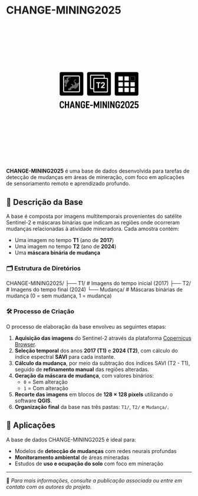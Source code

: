 # CHANGE-MINING2025

<p align="center">
  <img src="imagem/20250719_1447_Logo CHANGE-MINING2025_simple_compose_01k0hwnqxre78sp04cw5pqkehk.png" alt="Logo CHANGE-MINING2025" width="250"/>
</p>


**CHANGE-MINING2025** é uma base de dados desenvolvida para tarefas de detecção de mudanças em áreas de mineração, com foco em aplicações de sensoriamento remoto e aprendizado profundo.

## 📂 Descrição da Base

A base é composta por imagens multitemporais provenientes do satélite Sentinel-2 e máscaras binárias que indicam as regiões onde ocorreram mudanças relacionadas à atividade mineradora. Cada amostra contém:

- Uma imagem no tempo **T1** (ano de **2017**)
- Uma imagem no tempo **T2** (ano de **2024**)
- Uma **máscara binária de mudança**

### 🗂️ Estrutura de Diretórios

CHANGE-MINING2025/
├── T1/ # Imagens do tempo inicial (2017)
├── T2/ # Imagens do tempo final (2024)
└── Mudança/ # Máscaras binárias de mudança (0 = sem mudança, 1 = mudança)


### 🛠️ Processo de Criação

O processo de elaboração da base envolveu as seguintes etapas:

1. **Aquisição das imagens** do Sentinel-2 através da plataforma [Copernicus Browser](https://browser.dataspace.copernicus.eu/).
2. **Seleção temporal** dos anos **2017 (T1)** e **2024 (T2)**, com cálculo do índice espectral **SAVI** para cada instante.
3. **Cálculo da mudança**, por meio da subtração dos índices SAVI (T2 - T1), seguido de **refinamento manual** das regiões alteradas.
4. **Geração da máscara de mudança**, com valores binários:
   - `0` = Sem alteração
   - `1` = Com alteração
5. **Recorte das imagens** em blocos de **128 × 128 pixels** utilizando o software **QGIS**.
6. **Organização final** da base nas três pastas: `T1/`, `T2/` e `Mudança/`.

## 🚀 Aplicações

A base de dados CHANGE-MINING2025 é ideal para:

- Modelos de **detecção de mudanças** com redes neurais profundas
- **Monitoramento ambiental** de áreas mineradas
- Estudos de **uso e ocupação do solo** com foco em mineração

---

📌 *Para mais informações, consulte a publicação associada ou entre em contato com os autores do projeto.*
